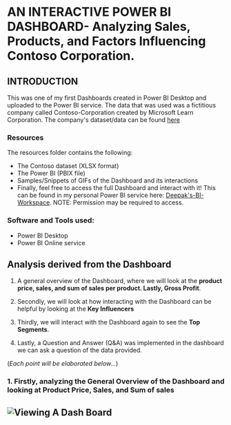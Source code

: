 # AN INTERACTIVE POWER BI DASHBOARD- Analyzing Sales, Products, and Factors Influencing Contoso Corporation. 

## INTRODUCTION
This was one of my first Dashboards created in Power BI Desktop and uploaded to the Power BI service. The data that was used was a fictitious company called Contoso-Corporation created by Microsoft Learn Corporation. The company's dataset/data can be found [here](https://learn.microsoft.com/en-us/microsoft-365/enterprise/contoso-overview?view=o365-worldwide)

### Resources
The resources folder contains the following:
- The Contoso dataset (XLSX format)
- The Power BI (PBIX file)
- Samples/Snippets of GIFs of the Dashboard and its interactions
- Finally, feel free to access the full Dashboard and interact  with it! This can be found in my personal Power BI service here: [Deepak's-BI-Workspace](https://app.powerbi.com/groups/me/dashboards/cab21e89-3704-4fb5-a71c-e5137eb7f047?ctid=da17df9a-8c49-40fc-a1da-012aca883f37&experience=power-bi). NOTE: Permission may be required to access. 

### Software and Tools used:
- Power BI Desktop
- Power BI Online service

## Analysis derived from the Dashboard 

1. A general overview of the Dashboard, where we will look at the **product price, sales, and sum of sales per product. Lastly, Gross Profit**. 

2. Secondly, we will look at how interacting with the Dashboard can be helpful by looking at the **Key Influencers**

3. Thirdly, we will interact with the Dashboard again to see the **Top Segments**.

4. Lastly, a Question and Answer (Q&A) was implemented in the dashboard we can ask a question of the data provided.


(*Each point will be elaborated below...*)


### 1. Firstly, analyzing the General Overview of the Dashboard and looking at Product Price, Sales, and Sum of sales

![Viewing A Dash Board](https://github.com/deepakm925/Power-BI/blob/main/Power-BI-Dashboard-Contoso-Corporation/resources/overall__dashboard_view.gif)
---



